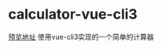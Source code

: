 # calculator-vue-cli3
[预览地址](https://vyulinlin.github.io/calculator-vue-cli3/docs/index.html)
使用vue-cli3实现的一个简单的计算器
